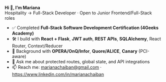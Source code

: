 **Hi 👋, I’m Mariana**  
Hospitality → Full-Stack Developer · Open to Junior Frontend/Full-Stack roles

- ✅ Completed **Full-Stack Software Development Certification (4Geeks Academy)**  
- 🛠️ I build with **React + Flask**, **JWT auth**, **REST APIs**, **SQLAlchemy**, React Router, Context/Reducer  
- 🏨 Background with **OPERA/OnQ/Infor**, **Quore/ALICE**, **Canary** (PCI-aware)  
- 💬 Ask me about protected routes, global state, and API integrations  
- 📫 Reach me: <marianachaiban@gmail.com> · <https://www.linkedin.com/in/marianachaiban>
